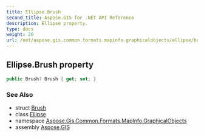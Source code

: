 ```yaml
---
title: Ellipse.Brush
second_title: Aspose.GIS for .NET API Reference
description: Ellipse property. 
type: docs
weight: 20
url: /net/aspose.gis.common.formats.mapinfo.graphicalobjects/ellipse/brush/
---
```

## Ellipse.Brush property

```csharp
public Brush? Brush { get; set; }
```

### See Also

* struct [Brush](../../../aspose.gis.common.formats.mapinfo.styling/brush/)
* class [Ellipse](../)
* namespace [Aspose.Gis.Common.Formats.MapInfo.GraphicalObjects](../../ellipse/)
* assembly [Aspose.GIS](../../../)


